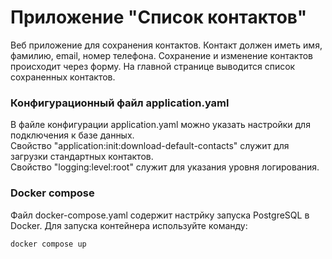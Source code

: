 <h1>Приложение "Список контактов"</h1>
<p>
Веб приложение для сохранения контактов. Контакт должен иметь имя, фамилию, email, номер телефона. 
Сохранение и изменение контактов происходит через форму. На главной странице выводится список сохраненных контактов.
</p>

<h3>Конфигурационный файл application.yaml</h3>

<p>В файле конфигурации application.yaml можно указать настройки для подключения к базе данных. <br>Свойство 
"application:init:download-default-contacts" служит для загрузки стандартных контактов.<br>
Свойство "logging:level:root" служит для указания уровня логирования.</p>

<h3>Docker compose</h3>
<p>Файл docker-compose.yaml содержит настрйку запуска PostgreSQL в Docker. Для запуска 
контейнера используйте команду:<br>

    docker compose up

</p>
